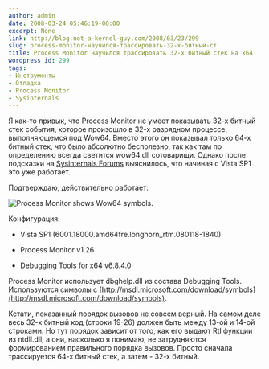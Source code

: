 ```yaml
---
author: admin
date: 2008-03-24 05:46:19+00:00
excerpt: None
link: http://blog.not-a-kernel-guy.com/2008/03/23/299
slug: process-monitor-научился-трассировать-32-х-битный-ст
title: Process Monitor научился трассировать 32-х битный стек на x64
wordpress_id: 299
tags:
- Инструменты
- Отладка
- Process Monitor
- Sysinternals
---
```


Я как-то привык, что Process Monitor не умеет показывать 32-х битный стек события, которое произошло в 32-х разрядном процессе, выполняющемся под Wow64. Вместо этого он показывал только 64-х битный стек, что было абсолютно бесполезно, так как там по определению всегда светится wow64.dll сотоварищи. Однако после подсказки на [Sysinternals Forums](http://forum.sysinternals.com/forum_posts.asp?TID=13227#65748) выяснилось, что начиная с Vista SP1 это уже работает. 

Подтверждаю, действительно работает:

![Process Monitor shows Wow64 symbols.](http://blog.not-a-kernel-guy.com/wp-content/uploads/2008/03/process_monitor_wow64_stack.png)

Конфигурация: 

  * Vista SP1 (6001.18000.amd64fre.longhorn_rtm.080118-1840) 

  * Process Monitor v1.26 

  * Debugging Tools for x64 v6.8.4.0 

Process Monitor использует dbghelp.dll из состава Debugging Tools. Используются символы с [http://msdl.microsoft.com/download/symbols](http://msdl.microsoft.com/download/symbols).

Кстати, показанный порядок вызовов не совсем верный. На самом деле весь 32-х битный код (строки 19-26) должен быть между 13-ой и 14-ой строками. Но тут порядок зависит от того, как его выдают Rtl функции из ntdll.dll, а они, насколько я понимаю, не затрудняются формированием правильного порядка вызовов. Просто сначала трассируется 64-х битный стек, а затем - 32-х битный.
